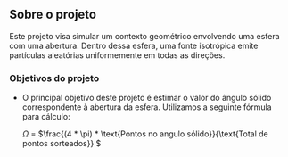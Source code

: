## Sobre o projeto
Este projeto visa simular um contexto geométrico envolvendo uma esfera com uma abertura. Dentro dessa esfera, uma fonte isotrópica emite partículas aleatórias uniformemente em todas as direções.

### Objetivos do projeto
- O principal objetivo deste projeto é estimar o valor do ângulo sólido correspondente à abertura da esfera.
Utilizamos a seguinte fórmula para cálculo:

    $\Omega$ = $\\frac{(4 * \pi) * \text{Pontos no angulo sólido}}{\text{Total de pontos sorteados}} \$

<!--
- Gerar gráficos que facilitam a análise dos resultados. Os gráficos gerados incluem:
- 
-->


<!--
## Simulação com montecarlo
-->
